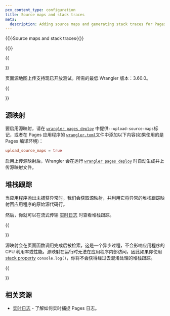 ```yaml
---
pcx_content_type: configuration
title: Source maps and stack traces
meta:
  description: Adding source maps and generating stack traces for Pages.
---
```

{{<heading-pill style="beta">}}Source maps and stack traces{{</heading-pill>}}

{{<render file="_source-maps.md" productFolder="workers">}}

{{<Aside type="warning">}}

页面源地图上传支持现已开放测试。所需的最低 Wrangler 版本：3.60.0。

{{</Aside>}}

## 源映射

要启用源映射，请在 [`wrangler pages deploy`](/workers/wrangler/commands/#deploy-1) 中提供`--upload-source-maps`标记，或者在 Pages 应用程序的 [`wrangler.toml`](/pages/functions/wrangler-configuration/)文件中添加以下内容(如果使用的是 Pages 编译环境)：

```toml
upload_source_maps = true
```

启用上传源映射后，Wrangler 会在运行 [`wrangler pages deploy`](/workers/wrangler/commands/#deploy-1) 时自动生成并上传源映射文件。

## 堆栈跟踪

当应用程序抛出未捕获异常时，我们会获取源映射，并利用它将异常的堆栈跟踪映射回应用程序的原始源代码行。

然后，你就可以在流式传输 [实时日志](/pages/functions/debugging-and-logging/) 时查看堆栈跟踪。

{{<Aside type="note">}}

源映射会在页面函数调用完成后被检索，这是一个异步过程，不会影响应用程序的 CPU 利用率或性能。源映射在运行时无法在应用程序内部访问，因此如果你使用 [stack property](https://developer.mozilla.org/en-US/docs/Web/JavaScript/Reference/Global_Objects/Error/stack) `console.log()`，你将不会获得经过去混淆处理的堆栈跟踪。

{{</Aside>}}

## 相关资源

* [实时日志](/pages/functions/debugging-and-logging/) - 了解如何实时捕捉 Pages 日志。